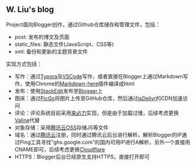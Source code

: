 ## W. Liu's blog

Project面向Blogger创作，通过Github仓库储存和管理文件，包括：

* post: 发布的博文及页面
* static_files: 静态文件(JavaScript、CSS等)
* xml: 备份和更新的主题背景文件

实现方式包括：

* 写作：通过[Typora](https://typora.io/)及[VSCode](https://code.visualstudio.com/)写作，或者直接在Blogger上通过Markdown写作，使用Chrome的[Markdown-here](https://markdown-here.com/)插件编译成html
* 发布：使用[StackEdit](https://stackedit.io/)发布至[Blogger](https://www.blogger.com/)上
* 图床：通过[PicGo](https://github.com/Molunerfinn/PicGo)将图片上传至GitHub仓库，然后通过[jsDelivr](https://www.jsdelivr.com/)的CDN加速访问
* 评论：评论系统目前采用[来必力](https://livere.com/)实现，但是由于加载过慢，后续考虑更换[Valine](https://valine.js.org/)代替
* 对象存储：采用[腾讯云OSS](https://cloud.tencent.com/)存储JS等文件
* 域名：通过[腾讯云](https://cloud.tencent.com/)注册，同时通过腾讯云后台进行解析，解析Blogger的IP通过Ping工具寻找"ghs.google.com"的国内可用IP进行A解析，另外一个直接用CNAME即可，后续考虑更换[Cloudflare](https://www.cloudflare.com/)
* HTTPS：Blogger后台已经原生支持HTTPS，直接打开即可

